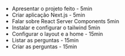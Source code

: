 - Apresentar o projeto feito - 5min
- Criar aplicação Next.js - 5min
- Falar sobre React Server Components 5min
- Instalar e configurar o tailwind 5min
- Configurar o layout e a home - 15min
- Listar as perguntas - 15min
- Criar as perguntas - 15min